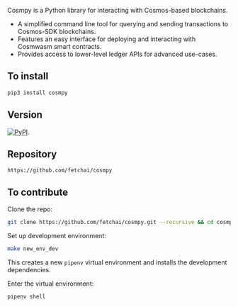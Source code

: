 Cosmpy is a Python library for interacting with Cosmos-based blockchains.

* A simplified command line tool for querying and sending transactions to Cosmos-SDK blockchains. 
* Features an easy interface for deploying and interacting with Cosmwasm smart contracts.
* Provides access to lower-level ledger APIs for advanced use-cases. 

## To install

``` bash
pip3 install cosmpy
```

## Version

<a href="https://img.shields.io/pypi/v/cosmpy" target="_blank"><img alt="PyPI" src="https://img.shields.io/pypi/v/cosmpy" /></a>.

## Repository

```
https://github.com/fetchai/cosmpy
```

## To contribute

Clone the repo:

``` bash
git clone https://github.com/fetchai/cosmpy.git --recursive && cd cosmpy
```

Set up development environment:

``` bash
make new_env_dev
```

This creates a new `pipenv` virtual environment and installs the development dependencies.

Enter the virtual environment: 

``` bash
pipenv shell
```
     
